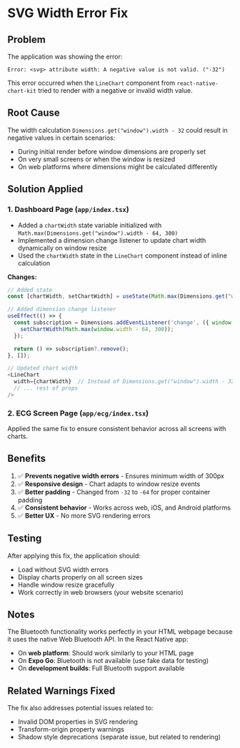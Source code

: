 # SVG Width Error Fix

## Problem
The application was showing the error:
```
Error: <svg> attribute width: A negative value is not valid. ("-32")
```

This error occurred when the `LineChart` component from `react-native-chart-kit` tried to render with a negative or invalid width value.

## Root Cause
The width calculation `Dimensions.get("window").width - 32` could result in negative values in certain scenarios:
- During initial render before window dimensions are properly set
- On very small screens or when the window is resized
- On web platforms where dimensions might be calculated differently

## Solution Applied

### 1. **Dashboard Page** (`app/index.tsx`)
- Added a `chartWidth` state variable initialized with `Math.max(Dimensions.get("window").width - 64, 300)`
- Implemented a dimension change listener to update chart width dynamically on window resize
- Used the `chartWidth` state in the `LineChart` component instead of inline calculation

**Changes:**
```typescript
// Added state
const [chartWidth, setChartWidth] = useState(Math.max(Dimensions.get("window").width - 64, 300));

// Added dimension change listener
useEffect(() => {
  const subscription = Dimensions.addEventListener('change', ({ window }) => {
    setChartWidth(Math.max(window.width - 64, 300));
  });

  return () => subscription?.remove();
}, []);

// Updated chart width
<LineChart
  width={chartWidth}  // Instead of Dimensions.get("window").width - 32
  // ... rest of props
/>
```

### 2. **ECG Screen Page** (`app/ecg/index.tsx`)
Applied the same fix to ensure consistent behavior across all screens with charts.

## Benefits
1. ✅ **Prevents negative width errors** - Ensures minimum width of 300px
2. ✅ **Responsive design** - Chart adapts to window resize events
3. ✅ **Better padding** - Changed from `-32` to `-64` for proper container padding
4. ✅ **Consistent behavior** - Works across web, iOS, and Android platforms
5. ✅ **Better UX** - No more SVG rendering errors

## Testing
After applying this fix, the application should:
- Load without SVG width errors
- Display charts properly on all screen sizes
- Handle window resize gracefully
- Work correctly in web browsers (your website scenario)

## Notes
The Bluetooth functionality works perfectly in your HTML webpage because it uses the native Web Bluetooth API. In the React Native app:
- On **web platform**: Should work similarly to your HTML page
- On **Expo Go**: Bluetooth is not available (use fake data for testing)
- On **development builds**: Full Bluetooth support available

## Related Warnings Fixed
The fix also addresses potential issues related to:
- Invalid DOM properties in SVG rendering
- Transform-origin property warnings
- Shadow style deprecations (separate issue, but related to rendering)
